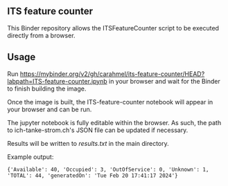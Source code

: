 ## ITS feature counter

This Binder repository allows the ITSFeatureCounter script to be executed directly from a browser.


## Usage

Run https://mybinder.org/v2/gh/carahmel/its-feature-counter/HEAD?labpath=ITS-feature-counter.ipynb in your browser and wait for the Binder to finish building the image.

Once the image is built, the ITS-feature-counter notebook will appear in your browser and can be run.

The jupyter notebook is fully editable within the browser. As such, the path to ich-tanke-strom.ch's JSON file can be updated if necessary.

Results will be written to *results.txt* in the main directory. 

Example output:
```
{'Available': 40, 'Occupied': 3, 'OutOfService': 0, 'Unknown': 1, 'TOTAL': 44, 'generatedOn': 'Tue Feb 20 17:41:17 2024'}
```

